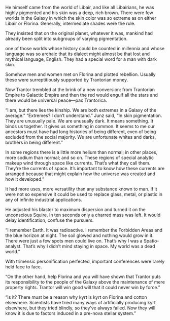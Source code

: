 He himself came from the world of Libair, and like all Libairians, he was highly pigmented and his skin was a deep, rich brown. There were few worlds in the Galaxy in which the skin color was so extreme as on either Libair or Florina. Generally, intermediate shades were the rule.

They insisted that on the original planet, whatever it was, mankind had already been split into subgroups of varying pigmentation.

one of those worlds whose history could be counted in millennia and whose language was so archaic that its dialect might almost be that lost and mythical language, English. They had a special word for a man with dark skin.

Somehow men and women met on Florina and plotted rebellion. Usually these were surreptitiously supported by Trantorian money.

Now Trantor trembled at the brink of a new conversion: from Trantorian Empire to Galactic Empire and then the red would engulf all the stars and there would be universal peace&mdash;pax Trantorica.

&ldquo;I am, but there lies the kinship. We are both extremes in a Galaxy of the average.&rdquo; &ldquo;Extremes? I don&rsquo;t understand.&rdquo; Junz said, &ldquo;In skin pigmentation. They are unusually pale. We are unusually dark. It means something. It binds us together. It gives us something in common. It seems to me our ancestors must have had long histories of being different, even of being excluded from the social majority. We are unfortunate whites and darks, brothers in being different.&rdquo;

In some regions there is a little more helium than normal; in other places, more sodium than normal; and so on. These regions of special analytic makeup wind through space like currents. That&rsquo;s what they call them. They&rsquo;re the currents of space. It&rsquo;s important to know how these currents are arranged because that might explain how the universe was created and how it developed.&rdquo;

It had more uses, more versatility than any substance known to man. If it were not so expensive it could be used to replace glass, metal, or plastic in any of infinite industrial applications.

He adjusted his blaster to maximum dispersion and turned it on the unconscious Squire. In ten seconds only a charred mass was left. It would delay identification, confuse the pursuers.

&ldquo;I remember Earth. It was radioactive. I remember the Forbidden Areas and the blue horizon at night. The soil glowed and nothing would grow in it. There were just a few spots men could live on. That&rsquo;s why I was a Spatio-analyst. That&rsquo;s why I didn&rsquo;t mind staying in space. My world was a dead world.&rdquo;

With trimensic personification perfected, important conferences were rarely held face to face.

&ldquo;On the other hand, help Florina and you will have shown that Trantor puts its responsibility to the people of the Galaxy above the maintenance of mere property rights. Trantor will win good will that it could never win by force.&rdquo;

&ldquo;Is it? There must be a reason why kyrt is kyrt on Florina and cotton elsewhere. Scientists have tried many ways of artificially producing kyrt elsewhere, but they tried blindly, so they&rsquo;ve always failed. Now they will know it is due to factors induced in a pre-nova stellar system.&rdquo;

